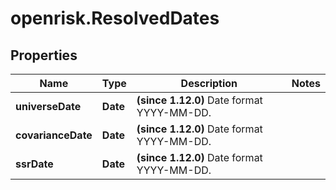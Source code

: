 # openrisk.ResolvedDates

## Properties

Name | Type | Description | Notes
------------ | ------------- | ------------- | -------------
**universeDate** | **Date** | **(since 1.12.0)**  Date format YYYY-MM-DD. | 
**covarianceDate** | **Date** | **(since 1.12.0)**  Date format YYYY-MM-DD. | 
**ssrDate** | **Date** | **(since 1.12.0)**  Date format YYYY-MM-DD. | 


